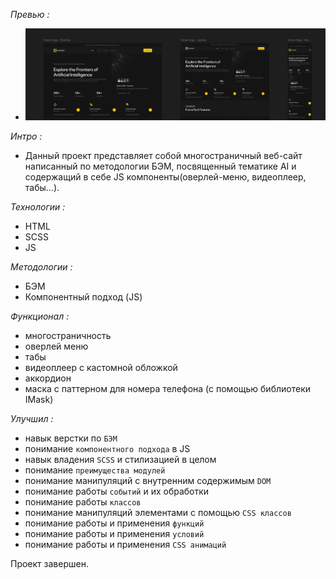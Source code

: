 *Превью :*
- ![previewImage](https://github.com/KrepostnoyPunk/future-tech/blob/main/preview.png?raw=true)

*Интро :*
- Данный проект представляет собой многостраничный веб-сайт написанный по методологии БЭМ, посвященный тематике AI и содержащий в себе JS компоненты(оверлей-меню, видеоплеер, табы...).

*Технологии :* 
- HTML
- SCSS
- JS

*Методологии :*
- БЭМ
- Компонентный подход (JS)

*Функционал :*
- многостраничность
- оверлей меню
- табы
- видеоплеер с кастомной обложкой
- аккордион
- маска с паттерном для номера телефона (с помощью библиотеки IMask)

*Улучшил :*
- навык верстки по `БЭМ`
- понимание `компонентного подхода` в JS
- навык владения `SCSS` и стилизацией в целом
- понимание `преимущества модулей`
- понимание манипуляций с внутренним содержимым `DOM`
- понимание работы `событий` и их обработки
- понимание работы `классов`
- понимание манипуляций элементами с помощью `CSS классов`
- понимание работы и применения `функций`
- понимание работы и применения `условий`
- понимание работы и применения `CSS анимаций`

Проект завершен.
